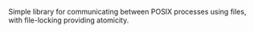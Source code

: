 Simple library for communicating between POSIX processes using files, with
file-locking providing atomicity.
